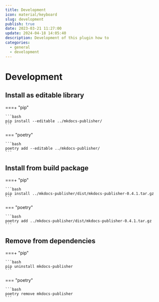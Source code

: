 ```yaml
---
title: Development
icon: material/keyboard
slug: development
publish: true
date: 2023-03-21 11:27:00
update: 2024-04-18 14:05:40
description: Development of this plugin how to
categories:
  - general
  - development
---
```


# Development

## Install as editable library


===+ "pip"

    ```bash
    pip install --editable ../mkdocs-publisher/
    ```

=== "poetry"

    ```bash
    poetry add --editable ../mkdocs-publisher/
    ```

## Install from build package

===+ "pip"

    ```bash
    pip install ../mkdocs-publisher/dist/mkdocs-publisher-0.4.1.tar.gz
    ```

=== "poetry"

    ```bash
    poetry add ../mkdocs-publisher/dist/mkdocs-publisher-0.4.1.tar.gz
    ```

## Remove from dependencies

===+ "pip"

    ```bash
    pip uninstall mkdocs-publisher
    ```

=== "poetry"

    ```bash
    poetry remove mkdocs-publisher
    ```
